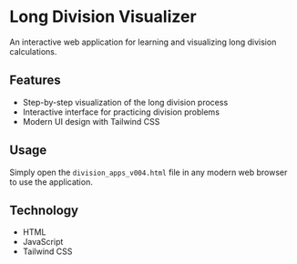 # Long Division Visualizer

An interactive web application for learning and visualizing long division calculations.

## Features
- Step-by-step visualization of the long division process
- Interactive interface for practicing division problems
- Modern UI design with Tailwind CSS

## Usage
Simply open the `division_apps_v004.html` file in any modern web browser to use the application.

## Technology
- HTML
- JavaScript
- Tailwind CSS 